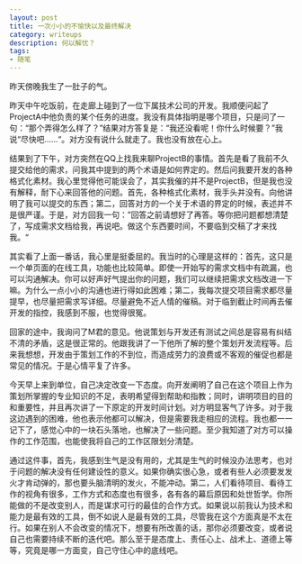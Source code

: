 ```yaml
---
layout: post
title: 一次小小的不愉快以及最终解决
category: writeups
description: 何以解忧？
tags:
- 随笔
---
```


昨天傍晚我生了一肚子的气。

昨天中午吃饭前，在走廊上碰到了一位下属技术公司的开发。我顺便问起了ProjectA中他负责的某个任务的进度。我没有具体指明是哪个项目，只是问了一句：“那个弄得怎么样了？”结果对方答复是：“我还没看呢！你什么时候要？”我说“尽快吧……“。对方没有说什么就走了。我也没有放在心上。

结果到了下午，对方突然在QQ上找我来聊ProjectB的事情。首先是看了我前不久提交给他的需求，问我其中提到的两个术语是如何界定的。然后问我要开发的各种格式化素材。我心里觉得他可能误会了，其实我催的并不是ProjectB，但是我也没有解释，耐下心来回答他的问题。首先，各种格式化素材，我手头并没有。向他讲明了我可以提交的东西；第二，回答对方的一个关于术语的界定的时候，表述并不是很严谨。于是，对方回我一句：”回答之前请想好了再答。等你把问题都想清楚了，写成需求文档给我，再说吧。做这个东西要时间，不要临到交稿了才来找我。“

其实看了上面一番话，我心里是挺委屈的。我当时的心理是这样的：首先，这只是一个单页面的在线工具，功能也比较简单。即使一开始写的需求文档中有疏漏，也可以沟通解决。你可以好声好气提出你的问题，我们可以继续把需求文档改进一下嘛。为什么一点小小的沟通也进行得如此困难；第二，我每次提交项目需求都尽量提早，也尽量把需求写详细。尽量避免不近人情的催稿。对于临到截止时间再去催开发的指控，我感到不服，也觉得很冤。

回家的途中，我询问了M君的意见。他说策划与开发还有测试之间总是容易有纠结不清的矛盾，这是很正常的。他跟我讲了一下他所了解的整个策划开发流程等。后来我想想，开发由于策划工作的不到位，而造成劳力的浪费或不客观的催促也都是常见的情况。于是心情平复了许多。

今天早上来到单位，自己决定改变一下态度。向开发阐明了自己在这个项目上作为策划所掌握的专业知识的不足，表明希望得到帮助和指教；同时，讲明项目的目的和重要性，并且再次讲了一下原定的开发时间计划。对方明显客气了许多。对于我这边遇到的困难，他也表示他都可以解决，但是需要我走相应的流程。我也都一一记下了，感觉心中的一块石头落地，也解决了一些问题。至少我知道了对方可以操作的工作范围，也能使我将自己的工作区限划分清楚。

通过这件事，首先，我感到生气是没有用的，尤其是生气的时候没办法思考，也对于问题的解决没有任何建设性的意义。如果你确实很心急，或者有些人必须要发发火才肯动弹的，那也要头脑清明的发火，不能冲动。第二，人们看待项目、看待工作的视角有很多，工作方式和态度也有很多，各有各的幕后原因和处世哲学。你所能做的不是改变别人，而是谋求可行的最佳的合作方式。如果说以前我认为技术和能力是最有效的工具，倒不如说人是最有效的工具，尽管我在这个方面真是不太在行。如果在别人不会改变的情况下，想要有所改善的话，那你必须要改变，或者说自己也需要持续不断的迭代吧。那么至于是态度上、责任心上、战术上、道德上等等，究竟是哪一方面变，自己守住心中的底线吧。
